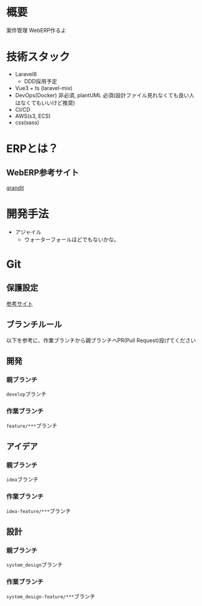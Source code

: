 # 概要
案件管理 WebERP作るよ

# 技術スタック
- Laravel8
  - DDD採用予定
- Vue3 + ts (laravel-mix)
- DevOps(Docker) 非必須, plantUML 必須(設計ファイル見れなくても良い人はなくてもいいけど推奨)
- CI/CD
- AWS(s3, ECS)
- css(sass)

# ERPとは？
## WebERP参考サイト
[grandit](https://www.grandit.jp)

# 開発手法
- アジャイル
  - ウォーターフォールほどでもないかな。

# Git

## 保護設定
[参考サイト](https://qiita.com/da-sugi/items/ba3cd83e64c689795c50)

## ブランチルール
以下を参考に、作業ブランチから親ブランチへPR(Pull Request)投げてください

## 開発
### 親ブランチ
`develop`ブランチ
### 作業ブランチ
`feature/***`ブランチ

## アイデア
### 親ブランチ
`idea`ブランチ
### 作業ブランチ
`idea-feature/***`ブランチ

## 設計
### 親ブランチ
`system_design`ブランチ
### 作業ブランチ
`system_design-feature/***`ブランチ
